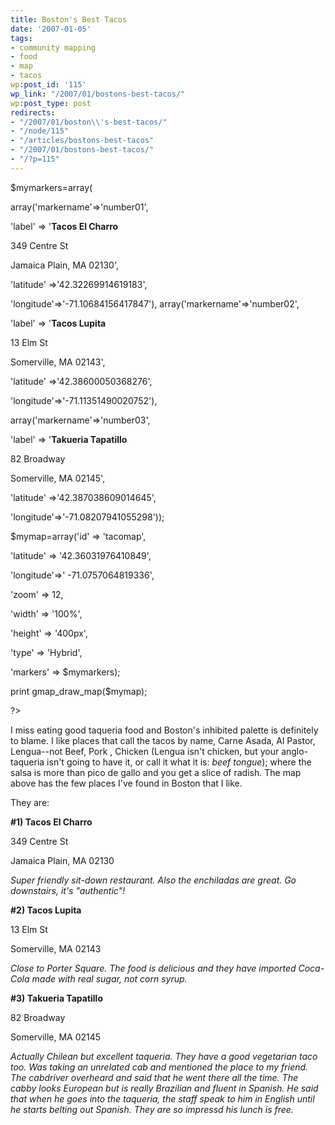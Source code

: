 ```yaml
---
title: Boston's Best Tacos
date: '2007-01-05'
tags:
- community mapping
- food
- map
- tacos
wp:post_id: '115'
wp_link: "/2007/01/bostons-best-tacos/"
wp:post_type: post
redirects:
- "/2007/01/boston\\'s-best-tacos/"
- "/node/115"
- "/articles/bostons-best-tacos"
- "/2007/01/bostons-best-tacos/"
- "/?p=115"
---
```


$mymarkers=array(

array('markername'=>'number01',

'label' => '**Tacos El Charro**

349 Centre St

Jamaica Plain, MA 02130',

'latitude' =>'42.32269914619183',

'longitude'=>'-71.10684156417847'), array('markername'=>'number02',

'label' => '**Tacos Lupita**

13 Elm St

Somerville, MA 02143',

'latitude' =>'42.38600050368276',

'longitude'=>'-71.11351490020752'),

array('markername'=>'number03',

'label' => '**Takueria Tapatillo**

82 Broadway

Somerville, MA 02145',

'latitude' =>'42.387038609014645',

'longitude'=>'-71.08207941055298'));

$mymap=array('id' => 'tacomap',

'latitude' => '42.36031976410849',

'longitude'=>' -71.0757064819336',

'zoom' => 12,

'width' => '100%',

'height' => '400px',

'type' => 'Hybrid',

'markers' => $mymarkers);

print gmap\_draw\_map($mymap);

?>

I miss eating good taqueria food and Boston's inhibited palette is definitely to blame. I like places that call the tacos by name, Carne Asada, Al Pastor, Lengua--not Beef, Pork , Chicken (Lengua isn't chicken, but your anglo-taqueria isn't going to have it, or call it what it is: _beef tongue_); where the salsa is more than pico de gallo and you get a slice of radish. The map above has the few places I've found in Boston that I like.

They are:

**#1) Tacos El Charro**

349 Centre St

Jamaica Plain, MA 02130

_Super friendly sit-down restaurant. Also the enchiladas are great. Go downstairs, it's "authentic"!_

**#2) Tacos Lupita**

13 Elm St

Somerville, MA 02143

_Close to Porter Square. The food is delicious and they have imported Coca-Cola made with real sugar, not corn syrup._

**#3) Takueria Tapatillo**

82 Broadway

Somerville, MA 02145

_Actually Chilean but excellent taqueria. They have a good vegetarian taco too. Was taking an unrelated cab and mentioned the place to my friend. The cabdriver overheard and said that he went there all the time. The cabby looks European but is really Brazilian and fluent in Spanish. He said that when he goes into the taqueria, the staff speak to him in English until he starts belting out Spanish. They are so impressd his lunch is free._
